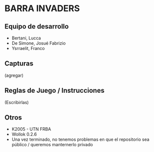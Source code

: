 # BARRA INVADERS
## Equipo de desarrollo
- Bertani, Lucca
- De Simone, Josué Fabrizio
- Ysrraelit, Franco
## Capturas
(agregar)
## Reglas de Juego / Instrucciones
(Escribirlas)
## Otros
- K2005 - UTN FRBA
- Wollok 0.2.6
- Una vez terminado, no tenemos problemas en que el repositorio sea público / queremos manternerlo privado